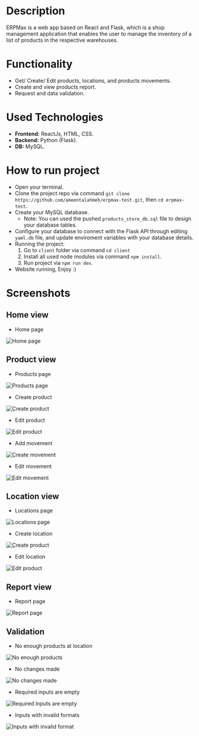 # Description

  ERPMax is a web app based on React and Flask, which is a shop management application that enables the user to manage the inventory of a list of products in the respective   warehouses. 

# Functionality
 - Get/ Create/ Edit products, locations, and products movements.
 - Create and view products report.
 - Request and data validation.
 
# Used Technologies
 - **Frontend:** ReactJs, HTML, CSS.
 - **Backend:** Python (Flask).
 - **DB:** MySQL.

# How to run project
 - Open your terminal.
 - Clone the project repo via command `git clone https://github.com/ameentalahmeh/erpmax-test.git`, then `cd erpmax-test`.
 - Create your MySQL database.
    - Note: You can used the pushed `products_store_db.sql` file to design your database tables.
 - Configure your database to connect with the Flask API through editing `yaml.db` file, and update enviroment variables with your database details.
 - Running the project:
    1. Go to `client` folder via command `cd client`
    2. Install all used node modules via command `npm install`.
    3. Run project via `npm run dev`.
  - Website running, Enjoy :) 

# Screenshots
 ## Home view
  - Home page
  
  ![Home page](https://i.ibb.co/qBDPXhh/Whats-App-Image-2021-01-19-at-1-11-11-AM.jpg)
  
 ## Product view
  - Products page
  
  ![Products page](https://i.imgur.com/y3IRIN6.png)
  
  - Create product
  
  ![ِCreate product](https://i.imgur.com/HHD4hg1.png)
  
  - Edit product
  
  ![ِEdit product](https://i.imgur.com/bbqMxE1.png)
  
  
  - Add movement
  
  ![ِCreate movement](https://i.imgur.com/bIUB5Ng.png)
  
  - Edit movement
  
  ![ِEdit movement](https://i.imgur.com/aCNaXym.png)
 
 ## Location view
  - Locations page
  
  ![Locations page](https://i.imgur.com/UabvRYy.png)
  
  - Create location
  
  ![ِCreate product](https://i.imgur.com/HHD4hg1.png)
  
  - Edit location
  
  ![ِEdit product](https://i.imgur.com/Yvu2aGR.png)
  
 ## Report view
  - Report page
  
  ![Report page](https://i.imgur.com/urWvngT.png)
  
 ## Validation
  - No enough products at location
  
  ![No enough products](https://i.imgur.com/1iHo9Ps.png)
  
  - No changes made
  
  ![No changes made](https://i.imgur.com/IHsBrjY.png)
  
  - Required inputs are empty
  
  ![Required Inputs are empty](https://i.imgur.com/0ggKWfI.png)

  - Inputs with invalid formats
  
  ![Inputs with invalid format](https://i.imgur.com/SqhobLT.png)
  
  
